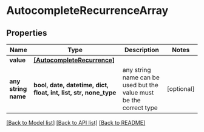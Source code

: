 # AutocompleteRecurrenceArray


## Properties
Name | Type | Description | Notes
------------ | ------------- | ------------- | -------------
**value** | [**[AutocompleteRecurrence]**](AutocompleteRecurrence.md) |  | 
**any string name** | **bool, date, datetime, dict, float, int, list, str, none_type** | any string name can be used but the value must be the correct type | [optional]

[[Back to Model list]](../README.md#documentation-for-models) [[Back to API list]](../README.md#documentation-for-api-endpoints) [[Back to README]](../README.md)


